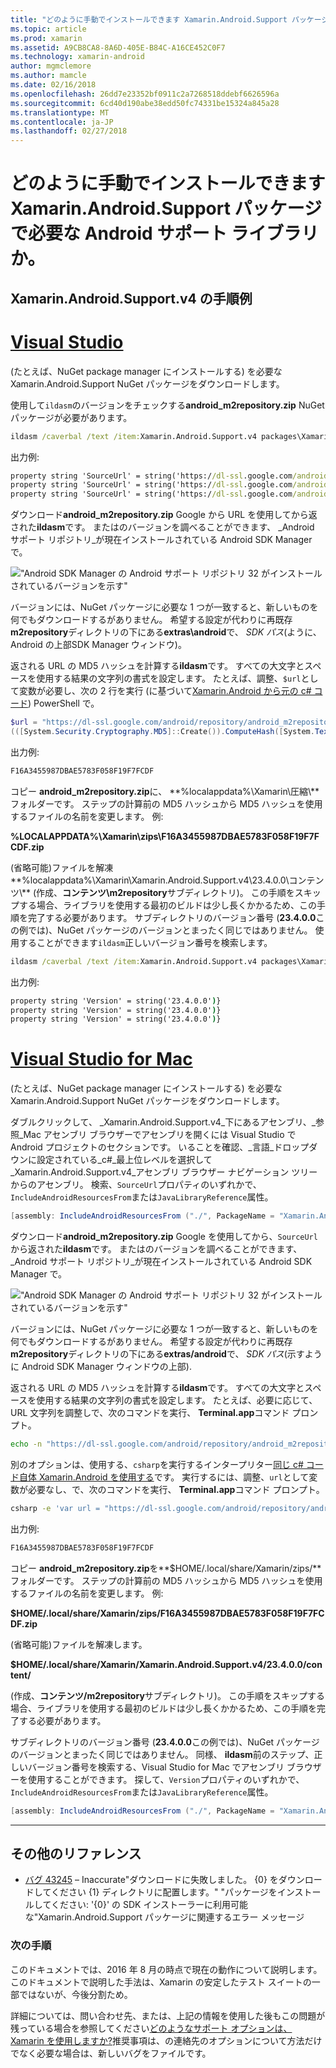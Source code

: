 ```yaml
---
title: "どのように手動でインストールできます Xamarin.Android.Support パッケージで必要な Android サポート ライブラリか。"
ms.topic: article
ms.prod: xamarin
ms.assetid: A9CB8CA8-8A6D-405E-B84C-A16CE452C0F7
ms.technology: xamarin-android
author: mgmclemore
ms.author: mamcle
ms.date: 02/16/2018
ms.openlocfilehash: 26dd7e23352bf0911c2a7268518ddebf6626596a
ms.sourcegitcommit: 6cd40d190abe38edd50fc74331be15324a845a28
ms.translationtype: MT
ms.contentlocale: ja-JP
ms.lasthandoff: 02/27/2018
---
```

# <a name="how-can-i-manually-install-the-android-support-libraries-required-by-the-xamarinandroidsupport-packages"></a>どのように手動でインストールできます Xamarin.Android.Support パッケージで必要な Android サポート ライブラリか。

## <a name="example-steps-for-xamarinandroidsupportv4"></a>Xamarin.Android.Support.v4 の手順例 

# <a name="visual-studiotabvswin"></a>[Visual Studio](#tab/vswin)

(たとえば、NuGet package manager にインストールする) を必要な Xamarin.Android.Support NuGet パッケージをダウンロードします。

使用して`ildasm`のバージョンをチェックする**android_m2repository.zip** NuGet パッケージが必要があります。

```cmd
ildasm /caverbal /text /item:Xamarin.Android.Support.v4 packages\Xamarin.Android.Support.v4.23.4.0.1\lib\MonoAndroid403\Xamarin.Android.Support.v4.dll | findstr SourceUrl
```
出力例:

```cmd
property string 'SourceUrl' = string('https://dl-ssl.google.com/android/repository/android_m2repository_r32.zip')
property string 'SourceUrl' = string('https://dl-ssl.google.com/android/repository/android_m2repository_r32.zip')
property string 'SourceUrl' = string('https://dl-ssl.google.com/android/repository/android_m2repository_r32.zip')
```

ダウンロード**android\_m2repository.zip** Google から URL を使用してから返された**ildasm**です。 またはのバージョンを調べることができます、 _Android サポート リポジトリ_が現在インストールされている Android SDK Manager で。

!["Android SDK Manager の Android サポート リポジトリ 32 がインストールされているバージョンを示す"](install-android-support-library-images/sdk-extras.png)

バージョンには、NuGet パッケージに必要な 1 つが一致すると、新しいものを何でもダウンロードするがありません。 希望する設定が代わりに再既存**m2repository**ディレクトリの下にある**extras\\android**で、 _SDK パス_(ように、Android の上部SDK Manager ウィンドウ)。

返される URL の MD5 ハッシュを計算する**ildasm**です。 すべての大文字とスペースを使用する結果の文字列の書式を設定します。 たとえば、調整、`$url`として変数が必要し、次の 2 行を実行 (に基づいて[Xamarin.Android から元の c# コード](https://github.com/xamarin/xamarin-android/blob/8e8a4dd90f26eb39172876cc52181b6639e20524/src/Xamarin.Android.Build.Tasks/Tasks/GetAdditionalResourcesFromAssemblies.cs#L208)) PowerShell で。

```powershell
$url = "https://dl-ssl.google.com/android/repository/android_m2repository_r32.zip"
(([System.Security.Cryptography.MD5]::Create()).ComputeHash([System.Text.Encoding]::UTF8.GetBytes($url)) | %{ $_.ToString("X02") }) -join ""
```
出力例:

```powershell
F16A3455987DBAE5783F058F19F7FCDF
```

コピー **android\_m2repository.zip**に、 **%localappdata%\\Xamarin\\圧縮\\**フォルダーです。 ステップの計算前の MD5 ハッシュから MD5 ハッシュを使用するファイルの名前を変更します。 例:

**%LOCALAPPDATA%\\Xamarin\\zips\\F16A3455987DBAE5783F058F19F7FCDF.zip**

(省略可能)ファイルを解凍**%localappdata%\\Xamarin\\Xamarin.Android.Support.v4\\23.4.0.0\\コンテンツ\\** (作成、**コンテンツ\\m2repository**サブディレクトリ)。 この手順をスキップする場合、ライブラリを使用する最初のビルドは少し長くかかるため、この手順を完了する必要があります。
サブディレクトリのバージョン番号 (**23.4.0.0**この例では)、NuGet パッケージのバージョンとまったく同じではありません。 使用することができます`ildasm`正しいバージョン番号を検索します。

```cmd
ildasm /caverbal /text /item:Xamarin.Android.Support.v4 packages\Xamarin.Android.Support.v4.23.4.0.1\lib\MonoAndroid403\Xamarin.Android.Support.v4.dll | findstr /C:"string 'Version'"
```
出力例:

```cmd
property string 'Version' = string('23.4.0.0')}
property string 'Version' = string('23.4.0.0')}
property string 'Version' = string('23.4.0.0')}
```

# <a name="visual-studio-for-mactabvsmac"></a>[Visual Studio for Mac](#tab/vsmac)

(たとえば、NuGet package manager にインストールする) を必要な Xamarin.Android.Support NuGet パッケージをダウンロードします。

ダブルクリックして、 _Xamarin.Android.Support.v4_下にあるアセンブリ、_参照_Mac アセンブリ ブラウザーでアセンブリを開くには Visual Studio で Android プロジェクトのセクションです。 いることを確認、_言語_ドロップダウンに設定されている_c#_最上位レベルを選択して_Xamarin.Android.Support.v4_アセンブリ ブラウザー ナビゲーション ツリーからのアセンブリ。 検索、`SourceUrl`プロパティのいずれかで、`IncludeAndroidResourcesFrom`または`JavaLibraryReference`属性。

```csharp
[assembly: IncludeAndroidResourcesFrom ("./", PackageName = "Xamarin.Android.Support.v4", SourceUrl = "https://dl-ssl.google.com/android/repository/android_m2repository_r32.zip", EmbeddedArchive = "m2repository/com/android/support/support-v4/23.4.0/support-v4-23.4.0.aar", Version = "23.4.0.0")]
```

ダウンロード**android\_m2repository.zip** Google を使用してから、`SourceUrl`から返された**ildasm**です。 またはのバージョンを調べることができます、 _Android サポート リポジトリ_が現在インストールされている Android SDK Manager で。

!["Android SDK Manager の Android サポート リポジトリ 32 がインストールされているバージョンを示す"](install-android-support-library-images/sdk-extras.png)

バージョンには、NuGet パッケージに必要な 1 つが一致すると、新しいものを何でもダウンロードするがありません。 希望する設定が代わりに再既存**m2repository**ディレクトリの下にある**extras/android**で、 _SDK パス_(示すように Android SDK Manager ウィンドウの上部).

返される URL の MD5 ハッシュを計算する**ildasm**です。 すべての大文字とスペースを使用する結果の文字列の書式を設定します。 たとえば、必要に応じて、URL 文字列を調整しで、次のコマンドを実行、 **Terminal.app**コマンド プロンプト。

```bash
echo -n "https://dl-ssl.google.com/android/repository/android_m2repository_r32.zip" | md5 | tr '[:lower:]' '[:upper:]'
```

別のオプションは、使用する、`csharp`を実行するインタープリター[同じ c# コード自体 Xamarin.Android を使用する](https://github.com/xamarin/xamarin-android/blob/8e8a4dd90f26eb39172876cc52181b6639e20524/src/Xamarin.Android.Build.Tasks/Tasks/GetAdditionalResourcesFromAssemblies.cs#L208)です。
実行するには、調整、`url`として変数が必要なし、で、次のコマンドを実行、 **Terminal.app**コマンド プロンプト。

```bash
csharp -e 'var url = "https://dl-ssl.google.com/android/repository/android_m2repository_r32.zip"; string.Concat((System.Security.Cryptography.MD5.Create().ComputeHash(System.Text.Encoding.UTF8.GetBytes(url))).Select(b => b.ToString("X02")))'
```
出力例:

```bash
F16A3455987DBAE5783F058F19F7FCDF
```

コピー **android\_m2repository.zip**を**$HOME/.local/share/Xamarin/zips/**フォルダーです。 ステップの計算前の MD5 ハッシュから MD5 ハッシュを使用するファイルの名前を変更します。 例:

**$HOME/.local/share/Xamarin/zips/F16A3455987DBAE5783F058F19F7FCDF.zip**

(省略可能)ファイルを解凍します。 

**$HOME/.local/share/Xamarin/Xamarin.Android.Support.v4/23.4.0.0/content/**

(作成、**コンテンツ/m2repository**サブディレクトリ)。 この手順をスキップする場合、ライブラリを使用する最初のビルドは少し長くかかるため、この手順を完了する必要があります。

サブディレクトリのバージョン番号 (**23.4.0.0**この例では)、NuGet パッケージのバージョンとまったく同じではありません。 同様、 **ildasm**前のステップ、正しいバージョン番号を検索する、Visual Studio for Mac でアセンブリ ブラウザーを使用することができます。 探して、`Version`プロパティのいずれかで、`IncludeAndroidResourcesFrom`または`JavaLibraryReference`属性。

```csharp
[assembly: IncludeAndroidResourcesFrom ("./", PackageName = "Xamarin.Android.Support.v4", SourceUrl = "https://dl-ssl.google.com/android/repository/android_m2repository_r32.zip", EmbeddedArchive = "m2repository/com/android/support/support-v4/23.4.0/support-v4-23.4.0.aar", Version = "23.4.0.0")]
```

-----


## <a name="additional-references"></a>その他のリファレンス

- [バグ 43245](https://bugzilla.xamarin.com/show_bug.cgi?id=43245) – Inaccurate"ダウンロードに失敗しました。 {0} をダウンロードしてください {1} ディレクトリに配置します。" "パッケージをインストールしてください: '{0}' の SDK インストーラーに利用可能な"Xamarin.Android.Support パッケージに関連するエラー メッセージ

### <a name="next-steps"></a>次の手順

このドキュメントでは、2016 年 8 月の時点で現在の動作について説明します。 このドキュメントで説明した手法は、Xamarin の安定したテスト スイートの一部ではないが、今後分割ため。

詳細については、問い合わせ先、または、上記の情報を使用した後もこの問題が残っている場合を参照してください[どのようなサポート オプションは、Xamarin を使用しますか?](~/cross-platform/troubleshooting/support-options.md)推奨事項は、の連絡先のオプションについて方法だけでなく必要な場合は、新しいバグをファイルです。


